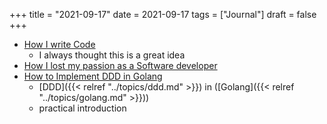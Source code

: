 +++
title = "2021-09-17"
date = 2021-09-17
tags = ["Journal"]
draft = false
+++

-   [How I write Code](https://noteflakes.com/articles/2021-09-02-how-i-write-code-pen-paper)
    -   I always thought this is a great idea
-   [How I lost my passion as a Software developer](https://medium.com/@ekasetyanugraha/how-i-lost-my-passion-as-a-software-developer-284cf1db1f5c)
-   [How to Implement DDD in Golang](https://towardsdatascience.com/how-to-implement-domain-driven-design-ddd-in-golang-2e2139beb09d?gi=7cef91ea179e)
    -   [DDD]({{< relref "../topics/ddd.md" >}}) in ([Golang]({{< relref "../topics/golang.md" >}}))
    -   practical introduction